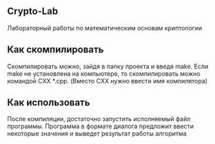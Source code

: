 ## Crypto-Lab

Лабораторный работы по математическим основам криптологии

## Как скомпилировать

Скомпилировать можно, зайдя в папку проекта и введя make. Если make не
установлена на компьютере, то скомпилировать можно командой CXX *.cpp. 
(Вместо CXX нужно ввести имя компилятора)

## Как использовать

После компиляции, достаточно запустить исполняемый файл программы. Программа
в формате диалога предложит ввести некоторые значения и выведет результат
работы алгоритма
